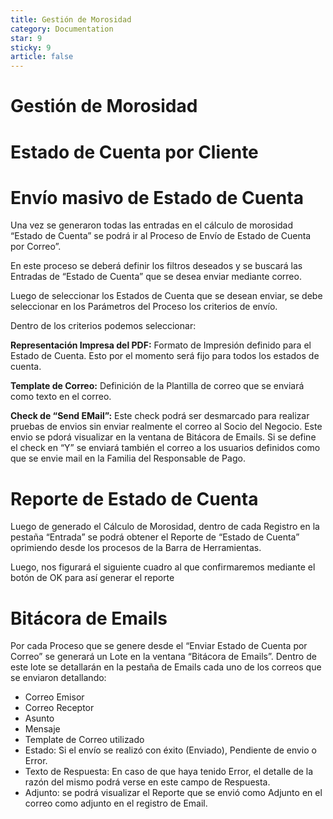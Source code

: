 ```yaml
---
title: Gestión de Morosidad
category: Documentation
star: 9
sticky: 9
article: false
---
```

# **Gestión de Morosidad**

# **Estado de Cuenta por Cliente**

# **Envío masivo de Estado de Cuenta**

Una vez se generaron todas las entradas en el cálculo de morosidad “Estado de Cuenta” se podrá ir al Proceso de Envío de Estado de Cuenta por Correo”.

En este proceso se deberá definir los filtros deseados y se buscará las Entradas de “Estado de Cuenta” que se desea enviar mediante correo.

Luego de seleccionar los Estados de Cuenta que se desean enviar, se debe seleccionar en los Parámetros del Proceso los criterios de envío.

Dentro de los criterios podemos seleccionar:

**Representación Impresa del PDF:** Formato de Impresión definido para el Estado de Cuenta. Esto por el momento será fijo para todos los estados de cuenta.

**Template de Correo:** Definición de la Plantilla de correo que se enviará como texto en el correo.

**Check de “Send EMail”:** Este check podrá ser desmarcado para realizar pruebas de envios sin enviar realmente el correo al Socio del Negocio. Este envio se pdorá visualizar en la ventana de Bitácora de Emails. Si se define el check en “Y” se enviará también el correo a los usuarios definidos como que se envie mail en la Familia del Responsable de Pago.

# **Reporte de Estado de Cuenta**

Luego de generado el Cálculo de Morosidad, dentro de cada Registro en la pestaña “Entrada” se podrá obtener el Reporte de “Estado de Cuenta” oprimiendo desde los procesos de la Barra de Herramientas.

Luego, nos figurará el siguiente cuadro al que confirmaremos mediante el botón de OK para así generar el reporte

# **Bitácora de Emails**

Por cada Proceso que se genere desde el “Enviar Estado de Cuenta por Correo” se generará un Lote en la ventana “Bitácora de Emails”. Dentro de este lote se detallarán en la pestaña de Emails cada uno de los correos que se enviaron detallando:

* Correo Emisor
* Correo Receptor
* Asunto
* Mensaje
* Template de Correo utilizado
* Estado: Si el envío se realizó con éxito (Enviado), Pendiente de envio o Error.
* Texto de Respuesta: En caso de que haya tenido Error, el detalle de la razón del mismo podrá verse en este campo de Respuesta.
* Adjunto: se podrá visualizar el Reporte que se envió como Adjunto en el correo como adjunto en el registro de Email.